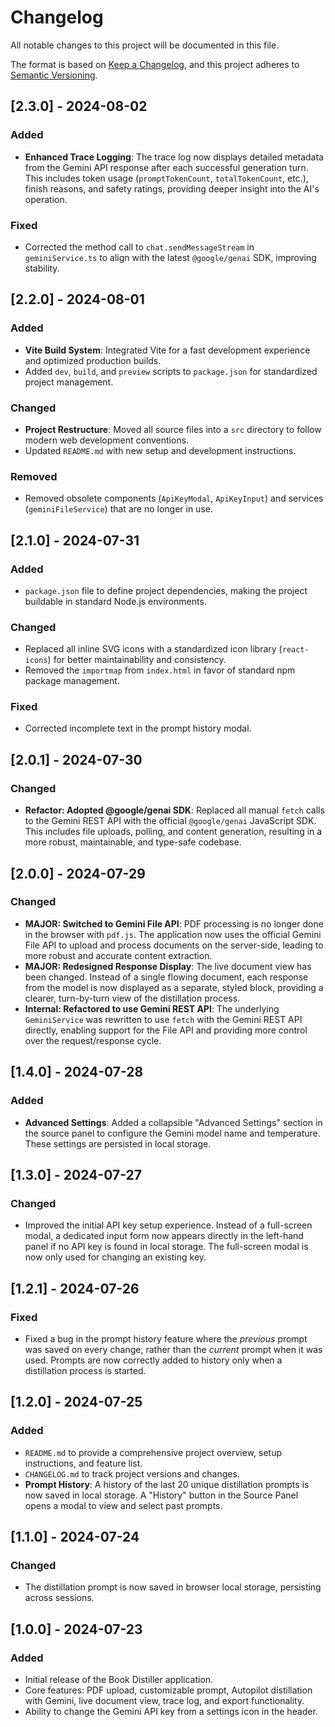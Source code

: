 # Changelog

All notable changes to this project will be documented in this file.

The format is based on [Keep a Changelog](https://keepachangelog.com/en/1.0.0/),
and this project adheres to [Semantic Versioning](https://semver.org/spec/v2.0.0.html).

## [2.3.0] - 2024-08-02

### Added
-   **Enhanced Trace Logging**: The trace log now displays detailed metadata from the Gemini API response after each successful generation turn. This includes token usage (`promptTokenCount`, `totalTokenCount`, etc.), finish reasons, and safety ratings, providing deeper insight into the AI's operation.

### Fixed
-   Corrected the method call to `chat.sendMessageStream` in `geminiService.ts` to align with the latest `@google/genai` SDK, improving stability.

## [2.2.0] - 2024-08-01

### Added
-   **Vite Build System**: Integrated Vite for a fast development experience and optimized production builds.
-   Added `dev`, `build`, and `preview` scripts to `package.json` for standardized project management.

### Changed
-   **Project Restructure**: Moved all source files into a `src` directory to follow modern web development conventions.
-   Updated `README.md` with new setup and development instructions.

### Removed
-   Removed obsolete components (`ApiKeyModal`, `ApiKeyInput`) and services (`geminiFileService`) that are no longer in use.

## [2.1.0] - 2024-07-31

### Added
-   `package.json` file to define project dependencies, making the project buildable in standard Node.js environments.

### Changed
-   Replaced all inline SVG icons with a standardized icon library (`react-icons`) for better maintainability and consistency.
-   Removed the `importmap` from `index.html` in favor of standard npm package management.

### Fixed
-   Corrected incomplete text in the prompt history modal.

## [2.0.1] - 2024-07-30

### Changed

-   **Refactor: Adopted @google/genai SDK**: Replaced all manual `fetch` calls to the Gemini REST API with the official `@google/genai` JavaScript SDK. This includes file uploads, polling, and content generation, resulting in a more robust, maintainable, and type-safe codebase.

## [2.0.0] - 2024-07-29

### Changed

-   **MAJOR: Switched to Gemini File API**: PDF processing is no longer done in the browser with `pdf.js`. The application now uses the official Gemini File API to upload and process documents on the server-side, leading to more robust and accurate content extraction.
-   **MAJOR: Redesigned Response Display**: The live document view has been changed. Instead of a single flowing document, each response from the model is now displayed as a separate, styled block, providing a clearer, turn-by-turn view of the distillation process.
-   **Internal: Refactored to use Gemini REST API**: The underlying `GeminiService` was rewritten to use `fetch` with the Gemini REST API directly, enabling support for the File API and providing more control over the request/response cycle.

## [1.4.0] - 2024-07-28

### Added

-   **Advanced Settings**: Added a collapsible "Advanced Settings" section in the source panel to configure the Gemini model name and temperature. These settings are persisted in local storage.

## [1.3.0] - 2024-07-27

### Changed

-   Improved the initial API key setup experience. Instead of a full-screen modal, a dedicated input form now appears directly in the left-hand panel if no API key is found in local storage. The full-screen modal is now only used for changing an existing key.

## [1.2.1] - 2024-07-26

### Fixed

-   Fixed a bug in the prompt history feature where the *previous* prompt was saved on every change, rather than the *current* prompt when it was used. Prompts are now correctly added to history only when a distillation process is started.

## [1.2.0] - 2024-07-25

### Added

-   `README.md` to provide a comprehensive project overview, setup instructions, and feature list.
-   `CHANGELOG.md` to track project versions and changes.
-   **Prompt History**: A history of the last 20 unique distillation prompts is now saved in local storage. A "History" button in the Source Panel opens a modal to view and select past prompts.

## [1.1.0] - 2024-07-24

### Changed

-   The distillation prompt is now saved in browser local storage, persisting across sessions.

## [1.0.0] - 2024-07-23

### Added

-   Initial release of the Book Distiller application.
-   Core features: PDF upload, customizable prompt, Autopilot distillation with Gemini, live document view, trace log, and export functionality.
-   Ability to change the Gemini API key from a settings icon in the header.